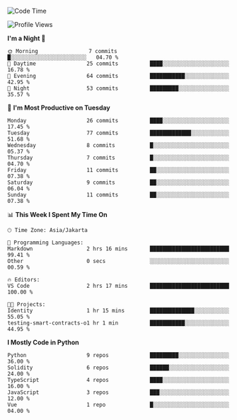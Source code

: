 <!--START_SECTION:waka-->
![Code Time](http://img.shields.io/badge/Code%20Time-1%2C525%20hrs%205%20mins-blue)

![Profile Views](http://img.shields.io/badge/Profile%20Views-16-blue)

**I'm a Night 🦉** 

```text
🌞 Morning                7 commits           █░░░░░░░░░░░░░░░░░░░░░░░░   04.70 % 
🌆 Daytime                25 commits          ████░░░░░░░░░░░░░░░░░░░░░   16.78 % 
🌃 Evening                64 commits          ███████████░░░░░░░░░░░░░░   42.95 % 
🌙 Night                  53 commits          █████████░░░░░░░░░░░░░░░░   35.57 % 
```
📅 **I'm Most Productive on Tuesday** 

```text
Monday                   26 commits          ████░░░░░░░░░░░░░░░░░░░░░   17.45 % 
Tuesday                  77 commits          █████████████░░░░░░░░░░░░   51.68 % 
Wednesday                8 commits           █░░░░░░░░░░░░░░░░░░░░░░░░   05.37 % 
Thursday                 7 commits           █░░░░░░░░░░░░░░░░░░░░░░░░   04.70 % 
Friday                   11 commits          ██░░░░░░░░░░░░░░░░░░░░░░░   07.38 % 
Saturday                 9 commits           ██░░░░░░░░░░░░░░░░░░░░░░░   06.04 % 
Sunday                   11 commits          ██░░░░░░░░░░░░░░░░░░░░░░░   07.38 % 
```


📊 **This Week I Spent My Time On** 

```text
🕑︎ Time Zone: Asia/Jakarta

💬 Programming Languages: 
Markdown                 2 hrs 16 mins       █████████████████████████   99.41 % 
Other                    0 secs              ░░░░░░░░░░░░░░░░░░░░░░░░░   00.59 % 

🔥 Editors: 
VS Code                  2 hrs 17 mins       █████████████████████████   100.00 % 

🐱‍💻 Projects: 
Identity                 1 hr 15 mins        ██████████████░░░░░░░░░░░   55.05 % 
testing-smart-contracts-o1 hr 1 min          ███████████░░░░░░░░░░░░░░   44.95 % 
```

**I Mostly Code in Python** 

```text
Python                   9 repos             █████████░░░░░░░░░░░░░░░░   36.00 % 
Solidity                 6 repos             ██████░░░░░░░░░░░░░░░░░░░   24.00 % 
TypeScript               4 repos             ████░░░░░░░░░░░░░░░░░░░░░   16.00 % 
JavaScript               3 repos             ███░░░░░░░░░░░░░░░░░░░░░░   12.00 % 
Vue                      1 repo              █░░░░░░░░░░░░░░░░░░░░░░░░   04.00 % 
```




<!--END_SECTION:waka-->
